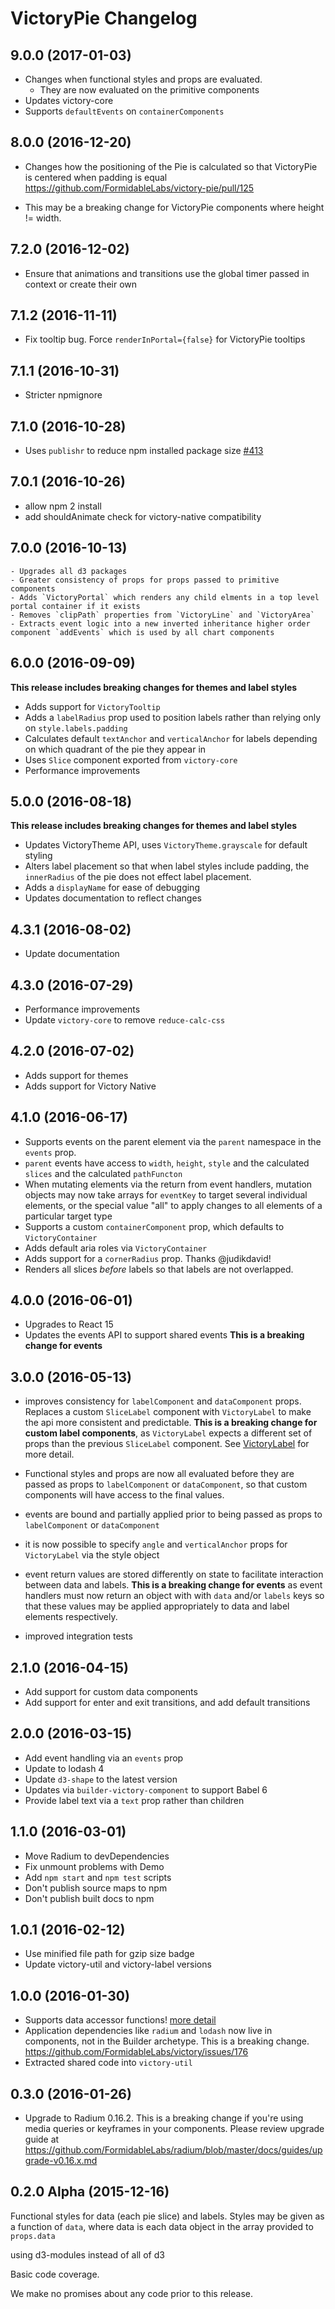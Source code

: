 # VictoryPie Changelog

## 9.0.0 (2017-01-03)

- Changes when functional styles and props are evaluated.
  - They are now evaluated on the primitive components
- Updates victory-core
- Supports `defaultEvents` on `containerComponents`

## 8.0.0 (2016-12-20)

- Changes how the positioning of the Pie is calculated so that VictoryPie is centered when padding is equal
https://github.com/FormidableLabs/victory-pie/pull/125

- This may be a breaking change for VictoryPie components where height != width.

## 7.2.0 (2016-12-02)

- Ensure that animations and transitions use the global timer passed in context or create their own

## 7.1.2 (2016-11-11)

- Fix tooltip bug. Force `renderInPortal={false}` for VictoryPie tooltips

## 7.1.1 (2016-10-31)

- Stricter npmignore

## 7.1.0 (2016-10-28)

- Uses `publishr` to reduce npm installed package size [#413](https://github.com/FormidableLabs/victory/issues/413)

## 7.0.1 (2016-10-26)

- allow npm 2 install
- add shouldAnimate check for victory-native compatibility

## 7.0.0 (2016-10-13)
    - Upgrades all d3 packages
    - Greater consistency of props for props passed to primitive components
    - Adds `VictoryPortal` which renders any child elments in a top level portal container if it exists
    - Removes `clipPath` properties from `VictoryLine` and `VictoryArea`
    - Extracts event logic into a new inverted inheritance higher order component `addEvents` which is used by all chart components

## 6.0.0 (2016-09-09)

**This release includes breaking changes for themes and label styles**
- Adds support for `VictoryTooltip`
- Adds a `labelRadius` prop used to position labels rather than relying only on `style.labels.padding`
- Calculates default `textAnchor` and `verticalAnchor` for labels depending on which quadrant of the pie they appear in
- Uses `Slice` component exported from `victory-core`
- Performance improvements

## 5.0.0 (2016-08-18)

**This release includes breaking changes for themes and label styles**
- Updates VictoryTheme API, uses `VictoryTheme.grayscale` for default styling
- Alters label placement so that when label styles include padding, the `innerRadius` of the pie does not effect label placement.
- Adds a `displayName` for ease of debugging
- Updates documentation to reflect changes

## 4.3.1 (2016-08-02)

- Update documentation

## 4.3.0 (2016-07-29)

- Performance improvements
- Update `victory-core` to remove `reduce-calc-css`

## 4.2.0 (2016-07-02)

- Adds support for themes
- Adds support for Victory Native

## 4.1.0 (2016-06-17)

- Supports events on the parent element via the `parent` namespace in the `events` prop.
- `parent` events have access to `width`, `height`, `style` and the calculated `slices` and the calculated `pathFuncton`
- When mutating elements via the return from event handlers, mutation objects may now take arrays for `eventKey` to target several individual elements, or the special value "all" to apply changes to all elements of a particular target type
- Supports a custom `containerComponent` prop, which defaults to `VictoryContainer`
- Adds default aria roles via `VictoryContainer`
- Adds support for a `cornerRadius` prop. Thanks @judikdavid!
- Renders all slices _before_ labels so that labels are not overlapped.


## 4.0.0 (2016-06-01)

- Upgrades to React 15
- Updates the events API to support shared events **This is a breaking change for events**

## 3.0.0 (2016-05-13)

 - improves consistency for `labelComponent` and `dataComponent` props. Replaces a custom `SliceLabel` component with `VictoryLabel` to make the api more consistent and predictable. **This is a breaking change for custom label components**, as `VictoryLabel` expects a different set of props than the previous `SliceLabel` component. See [VictoryLabel](http://formidable.com/open-source/victory/docs/victory-label) for more detail.

- Functional styles and props are now all evaluated before they are passed as props to `labelComponent` or `dataComponent`, so that custom components will have access to the final values.

- events are bound and partially applied prior to being passed as props to `labelComponent` or `dataComponent`

- it is now possible to specify `angle` and `verticalAnchor` props for` VictoryLabel` via the style object

- event return values are stored differently on state to facilitate interaction between data and labels. **This is a breaking change for events** as event handlers must now return an object with with `data` and/or `labels` keys so that these values may be applied appropriately to data and label elements respectively.

- improved integration tests

## 2.1.0 (2016-04-15)

- Add support for custom data components
- Add support for enter and exit transitions, and add default transitions

## 2.0.0 (2016-03-15)

- Add event handling via an `events` prop
- Update to lodash 4
- Update `d3-shape` to the latest version
- Updates via `builder-victory-component` to support Babel 6
- Provide label text via a `text` prop rather than children

## 1.1.0 (2016-03-01)

- Move Radium to devDependencies
- Fix unmount problems with Demo
- Add `npm start` and `npm test` scripts
- Don't publish source maps to npm
- Don't publish built docs to npm

## 1.0.1 (2016-02-12)

- Use minified file path for gzip size badge
- Update victory-util and victory-label versions

## 1.0.0 (2016-01-30)

- Supports data accessor functions!
[more detail](https://github.com/FormidableLabs/victory/issues/84)
- Application dependencies like `radium` and `lodash` now live in components, not in the Builder archetype. This is a breaking change. https://github.com/FormidableLabs/victory/issues/176
- Extracted shared code into `victory-util`

## 0.3.0 (2016-01-26)

- Upgrade to Radium 0.16.2. This is a breaking change if you're using media queries or keyframes in your components. Please review upgrade guide at https://github.com/FormidableLabs/radium/blob/master/docs/guides/upgrade-v0.16.x.md

## 0.2.0 Alpha (2015-12-16)

Functional styles for data (each pie slice) and labels. Styles may be given as a function of `data`, where data is each data object in the array provided to `props.data`

using d3-modules instead of all of d3

Basic code coverage.

We make no promises about any code prior to this release.
